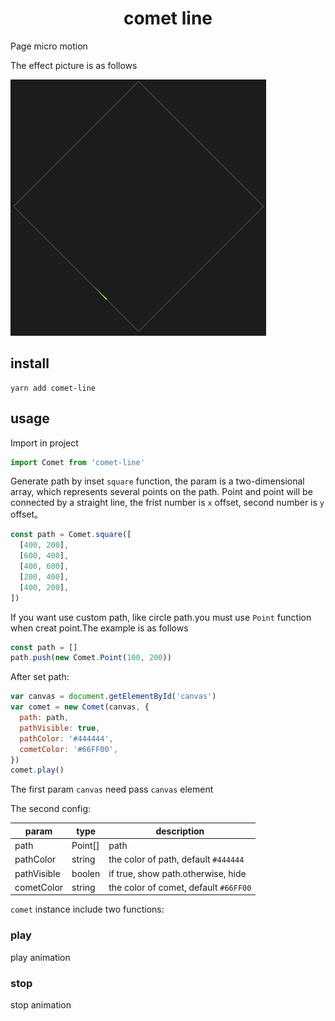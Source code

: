 <h1 align="center">comet line</h1>

Page micro motion

The effect picture is as follows

![effect picture](./assets/example.png)

## install

```
yarn add comet-line
```

## usage

Import in project

```js
import Comet from 'comet-line'
```

Generate path by inset `square` function, the param is a two-dimensional array, which represents several points on the path.
Point and point will be connected by a straight line, the frist number is `x` offset, second number is `y` offset。

```js
const path = Comet.square([
  [400, 200],
  [600, 400],
  [400, 600],
  [200, 400],
  [400, 200],
])
```

If you want use custom path, like circle path.you must use `Point` function when creat point.The example is as follows

```js
const path = []
path.push(new Comet.Point(100, 200))
```

After set path:

```js
var canvas = document.getElementById('canvas')
var comet = new Comet(canvas, {
  path: path,
  pathVisible: true,
  pathColor: '#444444',
  cometColor: '#66FF00',
})
comet.play()
```

The first param `canvas` need pass `canvas` element

The second config:

| param       | type    | description                                                             |
| ----------- | ------- | ----------------------------------------------------------------------- |
| path        | Point[] | path                                                           |
| pathColor   | string  | the color of path, default `#444444` |
| pathVisible | boolen  | if true, show path.otherwise, hide |
| cometColor  | string  | the color of comet, default `#66FF00`    |

`comet` instance include two functions:

### play

play animation

### stop

stop animation
